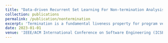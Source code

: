 ```yaml
---
title: "Data-driven Recurrent Set Learning For Non-termination Analysis"
collection: publications
permalink: /publication/nontermination
excerpt: 'Termination is a fundamental liveness property for program verification. In this paper, we revisit the problem of non-termination analysis and propose the first data-driven learning algorithm for synthesizing recurrent sets, where the non-terminating samples are effectively speculated by a novel method. To ensure convergence of learning, we develop a learning algorithm which is guaranteed to converge to a valid recurrent set if one exists, and thus establish its relative completeness. The methods are implemented in a prototype tool, and experimental results on public benchmarks show its efficacy in proving non-termination as it outperforms state-of-the-art tools, both in terms of cases solved and performance. Evaluation on non-linear programs also demonstrates its ability to handle complex programs.'
date: 2023-01-01
venue: 'IEEE/ACM International Conference on Software Engineering (ICSE 2023)'
---
```

